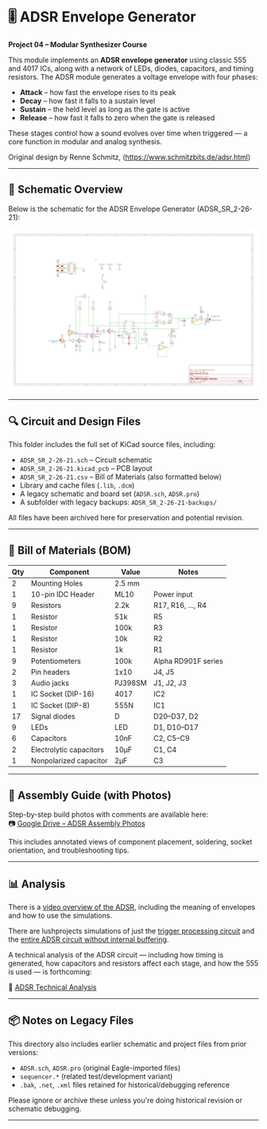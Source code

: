 # 🎚️ ADSR Envelope Generator

**Project 04 – Modular Synthesizer Course**

This module implements an **ADSR envelope generator** using classic 555 and 4017 ICs, along with a network of LEDs, diodes, capacitors, and timing resistors. The ADSR module generates a voltage envelope with four phases:

- **Attack** – how fast the envelope rises to its peak
- **Decay** – how fast it falls to a sustain level
- **Sustain** – the held level as long as the gate is active
- **Release** – how fast it falls to zero when the gate is released

These stages control how a sound evolves over time when triggered — a core function in modular and analog synthesis.

Original design by Renne Schmitz, (https://www.schmitzbits.de/adsr.html)

---

## 🧰 Schematic Overview

Below is the schematic for the ADSR Envelope Generator (ADSR_SR_2-26-21):

![ADSR Schematic](adsr-schematic.png)

---

## 🔍 Circuit and Design Files

This folder includes the full set of KiCad source files, including:

- `ADSR_SR_2-26-21.sch` – Circuit schematic
- `ADSR_SR_2-26-21.kicad_pcb` – PCB layout
- `ADSR_SR_2-26-21.csv` – Bill of Materials (also formatted below)
- Library and cache files (`.lib`, `.dcm`)
- A legacy schematic and board set (`ADSR.sch`, `ADSR.pro`)
- A subfolder with legacy backups: `ADSR_SR_2-26-21-backups/`

All files have been archived here for preservation and potential revision.

---

## 🧰 Bill of Materials (BOM)

| Qty | Component                       | Value      | Notes                        |
|-----|---------------------------------|------------|------------------------------|
| 2   | Mounting Holes                  | 2.5 mm     |                              |
| 1   | 10-pin IDC Header               | ML10       | Power input                  |
| 9   | Resistors                       | 2.2k       | R17, R16, ..., R4            |
| 1   | Resistor                        | 51k        | R5                           |
| 1   | Resistor                        | 100k       | R3                           |
| 1   | Resistor                        | 10k        | R2                           |
| 1   | Resistor                        | 1k         | R1                           |
| 9   | Potentiometers                  | 100k       | Alpha RD901F series          |
| 2   | Pin headers                     | 1x10       | J4, J5                       |
| 3   | Audio jacks                     | PJ398SM    | J1, J2, J3                   |
| 1   | IC Socket (DIP-16)              | 4017       | IC2                          |
| 1   | IC Socket (DIP-8)               | 555N       | IC1                          |
| 17  | Signal diodes                   | D          | D20–D37, D2                  |
| 9   | LEDs                            | LED        | D1, D10–D17                  |
| 6   | Capacitors                      | 10nF       | C2, C5–C9                    |
| 2   | Electrolytic capacitors         | 10µF       | C1, C4                       |
| 1   | Nonpolarized capacitor          | 2µF        | C3                           |

---

## 🧱 Assembly Guide (with Photos)

Step-by-step build photos with comments are available here:  
📷 [Google Drive – ADSR Assembly Photos](https://drive.google.com/drive/folders/1wlfnccw4EV9Ylf7Mrc6TivC7RlBOovWM?usp=sharing)

This includes annotated views of component placement, soldering, socket orientation, and troubleshooting tips.

---

## 📊 Analysis

There is a [video overview of the ADSR](https://www.youtube.com/watch?v=zlO4ljZnAc8), including the meaning of envelopes and how to use the simulations.

There are lushprojects simulations of just the [trigger processing circuit](https://tinyurl.com/y66v7bsb)  and the [entire ADSR circuit without internal buffering](https://tinyurl.com/y358uu4k).

A technical analysis of the ADSR circuit — including how timing is generated, how capacitors and resistors affect each stage, and how the 555 is used — is forthcoming:

🔗 [ADSR Technical Analysis](./analysis.md)

---

## 📦 Notes on Legacy Files

This directory also includes earlier schematic and project files from prior versions:
- `ADSR.sch`, `ADSR.pro` (original Eagle-imported files)
- `sequencer.*` (related test/development variant)
- `.bak`, `.net`, `.xml` files retained for historical/debugging reference

Please ignore or archive these unless you're doing historical revision or schematic debugging.

---

